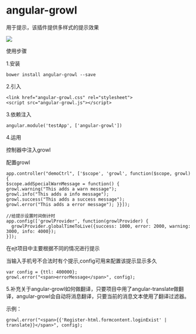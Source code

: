 # angular-growl

用于提示，该插件提供多样式的提示效果

![](http://i1.piimg.com/567571/3d3b4289d3e64999.png)

使用步骤

1.安装

```
bower install angular-growl --save
```

2.引入

```
<link href="angular-growl.css" rel="stylesheet">
<script src="angular-growl.js"></script>
```

3.依赖注入

```
angular.module('testApp', ['angular-growl'])
```

4.运用

控制器中注入growl

配置growl

```
app.controller("demoCtrl", ['$scope', 'growl', function($scope, growl) { 
$scope.addSpecialWarnMessage = function() {
growl.warning("This adds a warn message"); 
growl.info("This adds a info message"); 
growl.success("This adds a success message"); 
growl.error("This adds a error message"); }}]);
```

```
//给提示设置时间倒计时
app.config(['growlProvider', function(growlProvider) {
  growlProvider.globalTimeToLive({success: 1000, error: 2000, warning: 3000, info: 4000});
}]);
```

在ejt项目中主要根据不同的情况进行提示

当输入手机号不合法时有个提示,config可用来配置该提示显示多久

```
var config = {ttl: 400000};
growl.error("<span>errorMessage</span>", config);
```

5.补充关于angular-growl如何做翻译，只要项目中用了angular-translate做翻译，angular-growl会自动将消息翻译，只要当前的消息文本使用了翻译过滤器。

示例：

```
growl.error("<span>{{'Register-html.formcontent.loginExist' | translate}}</span>", config);
```

